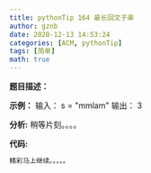 ```yaml
---
title: pythonTip 164 最长回文子串
author: gznb
date: 2020-12-13 14:53:24
categories: [ACM, pythonTip]
tags: [简单]
math: true
---
```


**题目描述：**


**示例：**
输入：
s = "mmlam"
输出：
3


**分析:**
稍等片刻。。。。

**代码:**
```python
精彩马上继续。。。。。
```
